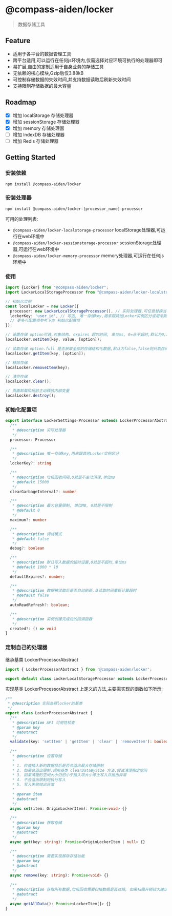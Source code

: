 # @compass-aiden/locker
> 数据存储工具

## Feature

* 适用于各平台的数据管理工具
* 跨平台适用,可以运行在任何js环境内,仅需选择对应环境可执行的处理器即可
* 易扩展,自由的定制适用于自身业务的存储工具
* 无依赖的核心模块,Gzip后仅3.88kB
* 可控制存储数据的失效时间,并支持数据读取后刷新失效时间
* 支持限制存储数据的最大容量

## Roadmap

- [x] 增加 localStorage 存储处理器
- [x] 增加 sessionStorage 存储处理器
- [x] 增加 memory 存储处理器
- [ ] 增加 IndexDB 存储处理器
- [ ] 增加 Redis 存储处理器

## Getting Started

### 安装依赖

`npm install @compass-aiden/locker`

### 安装处理器

`npm install @compass-aiden/locker-[processor_name]-processor`

可用的处理列表:

* `@compass-aiden/locker-localstorage-processor` localStorage处理器,可运行在web环境中
* `@compass-aiden/locker-sessionstorage-processor` sessionStorage处理器,可运行在web环境中
* `@compass-aiden/locker-memory-processor` memory处理器,可运行在任何js环境中

### 使用

```typescript
import {Locker} from "@compass-aiden/locker";
import LockerLocalStorageProcessor from "@compass-aiden/locker-localstorage-processor";

// 初始化实例
const localLocker = new Locker({
  processor: new LockerLocalStorageProcessor(), // 实际处理器,可任意替换当前环境可用的处理器
  lockerKey: 'user_id', // 可选, 唯一存储key,用来跟其他Locker实例区分或用来隔离用户数据
  // 更多可配置项参考下方 初始化配置项
});

// 设置存储 option可选,对象结构. expires 超时时间, 单位ms, 0=永不超时,默认为0;autoReadRefresh 数据被读取后自动刷新超时时间,默认为false
localLocker.setItem(key, value, [option]);

// 读取存储 option.full 是否获取全部的存储结构化数据,默认为false,false则只取存储的value数据
localLocker.getItem(key, [option]);

// 移除存储
localLocker.removeItem(key);

// 清空存储
localLocker.clear();

// 页面卸载阶段前主动释放内部变量
localLocker.destroy();
```

### 初始化配置项

```typescript
export interface LockerSettings<Processor extends LockerProcessorAbstract> {
  /**
   * @description 实际处理器
   */
  processor: Processor

  /**
   * @description 唯一存储key,用来跟其他Locker实例区分
   */
  lockerKey?: string

  /**
   * @description 垃圾回收间隔,0就是不主动清理,单位ms
   * @default 15000
   */
  clearGarbageInterval?: number

  /**
   * @description 最大容量限制, 单位MB, 0就是不限制
   * @default 0
   */
  maximum?: number

  /**
   * @description 调试模式
   * @default false
   */
  debug?: boolean

  /**
   * @description 默认写入数据的超时设置,0就是不超时,单位ms
   * @default 1000 * 10
   */
  defaultExpires?: number;

  /**
   * @description 数据被读取后是否自动刷新,从读取时间重新计算超时
   * @default false
   */
  autoReadRefresh?: boolean;

  /**
   * @description 实例创建完成后的回调函数
   */
  created?: () => void
}
```

### 定制自己的处理器

继承基类 LockerProcessorAbstract

```typescript
import { LockerProcessorAbstract } from '@compass-aiden/locker';

export default class LockerLocalStorageProcessor extends LockerProcessorAbstract {}
```

实现基类 LockerProcessorAbstract 上定义的方法,主要需实现的函数如下所示:

```typescript
/**
 * @description 实际处理locker的基类
 */
export class LockerProcessorAbstract {
  /**
   * @description API 可用性检查
   * @param key
   * @abstract
   */
  validate(key: 'setItem' | 'getItem' | 'clear' | 'removeItem'): boolean {}
  
  /**
   * @description 设置存储
   *
   * 1. 检查插入新的数据项后是否会溢出最大存储限制
   * 2. 如果会溢出限制,调用基类 clearDataBySize 方法,尝试清理指定空间
   * 3. 如果清理的空间大小仍旧小于插入项大小停止写入并抛出异常
   * 4. 不会溢出限制则执行写入
   * 5. 写入失败抛出异常
   *
   * @param item
   * @abstract
   */
  async set(item: OriginLockerItem): Promise<void> {}
  
  /**
   * @description 获取存储
   * @param key
   * @abstract
   */
  async get(key: string): Promise<OriginLockerItem | null> {}
  
  /**
   * @description 需要实现移除存储功能
   * @param key
   * @abstract
   */
  async remove(key: string): Promise<void> {}
  
  /**
   * @description 获取所有数据,垃圾回收需要扫描数据是否过期, 如果扫描开销较大建议根据实际情况返回计算属性或缓存结果集
   * @abstract
   */
  async getAllData(): Promise<LockerItem[]> {}
}

```
